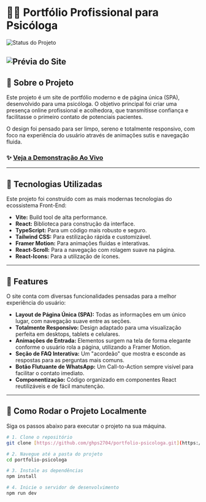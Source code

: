 # 👩‍⚕️ Portfólio Profissional para Psicóloga

![Status do Projeto](https://img.shields.io/badge/status-concluído-brightgreen?style=for-the-badge)

![Prévia do Site](/adriana.png) 
---

## 📝 Sobre o Projeto

Este projeto é um site de portfólio moderno e de página única (SPA), desenvolvido para uma psicóloga. O objetivo principal foi criar uma presença online profissional e acolhedora, que transmitisse confiança e facilitasse o primeiro contato de potenciais pacientes.

O design foi pensado para ser limpo, sereno e totalmente responsivo, com foco na experiência do usuário através de animações sutis e navegação fluida.

### ✨ [Veja a Demonstração Ao Vivo](https://portfolio-adriana-gold.vercel.app/)

---

## 🚀 Tecnologias Utilizadas

Este projeto foi construído com as mais modernas tecnologias do ecossistema Front-End:

* **Vite:** Build tool de alta performance.
* **React:** Biblioteca para construção da interface.
* **TypeScript:** Para um código mais robusto e seguro.
* **Tailwind CSS:** Para estilização rápida e customizável.
* **Framer Motion:** Para animações fluidas e interativas.
* **React-Scroll:** Para a navegação com rolagem suave na página.
* **React-Icons:** Para a utilização de ícones.

---

## 🎯 Features

O site conta com diversas funcionalidades pensadas para a melhor experiência do usuário:

* **Layout de Página Única (SPA):** Todas as informações em um único lugar, com navegação suave entre as seções.
* **Totalmente Responsivo:** Design adaptado para uma visualização perfeita em desktops, tablets e celulares.
* **Animações de Entrada:** Elementos surgem na tela de forma elegante conforme o usuário rola a página, utilizando a Framer Motion.
* **Seção de FAQ Interativa:** Um "acordeão" que mostra e esconde as respostas para as perguntas mais comuns.
* **Botão Flutuante de WhatsApp:** Um Call-to-Action sempre visível para facilitar o contato imediato.
* **Componentização:** Código organizado em componentes React reutilizáveis e de fácil manutenção.

---

## 🏁 Como Rodar o Projeto Localmente

Siga os passos abaixo para executar o projeto na sua máquina.

```bash
# 1. Clone o repositório
git clone [https://github.com/ghps2704/portfolio-psicologa.git](https://github.com/ghps2704/portfolio-psicologa.git)

# 2. Navegue até a pasta do projeto
cd portfolio-psicologa

# 3. Instale as dependências
npm install

# 4. Inicie o servidor de desenvolvimento
npm run dev
